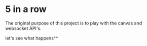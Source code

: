 5 in a row
==========

The original purpose of this project is to play with the canvas and websocket API's.

let's see what happens^^
